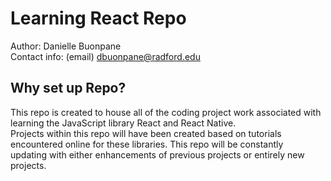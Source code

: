 # Learning React Repo
Author: Danielle Buonpane <br> 
Contact info: (email) dbuonpane@radford.edu

## Why set up Repo? 
This repo is created to house all of the coding project work associated with learning the JavaScript library React and React Native. <br> 
Projects within this repo will have been created based on tutorials encountered online for these libraries. This repo will be constantly <br>
updating with either enhancements of previous projects or entirely new projects. 

